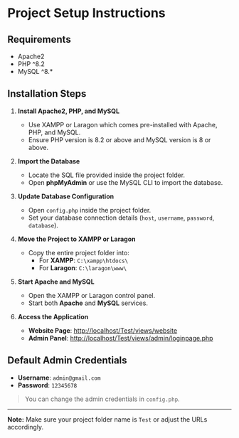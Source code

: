 # Project Setup Instructions

## Requirements
- Apache2
- PHP ^8.2
- MySQL ^8.*

## Installation Steps

1. **Install Apache2, PHP, and MySQL**
   - Use XAMPP or Laragon which comes pre-installed with Apache, PHP, and MySQL.
   - Ensure PHP version is 8.2 or above and MySQL version is 8 or above.

2. **Import the Database**
   - Locate the SQL file provided inside the project folder.
   - Open **phpMyAdmin** or use the MySQL CLI to import the database.

3. **Update Database Configuration**
   - Open `config.php` inside the project folder.
   - Set your database connection details (`host`, `username`, `password`, `database`).

4. **Move the Project to XAMPP or Laragon**
   - Copy the entire project folder into:
     - For **XAMPP**: `C:\xampp\htdocs\`
     - For **Laragon**: `C:\laragon\www\`

5. **Start Apache and MySQL**
   - Open the XAMPP or Laragon control panel.
   - Start both **Apache** and **MySQL** services.

6. **Access the Application**
   - **Website Page**: [http://localhost/Test/views/website](http://localhost/Test/views/website)
   - **Admin Panel**: [http://localhost/Test/views/admin/loginpage.php](http://localhost/Test/views/admin/loginpage.php)

## Default Admin Credentials

- **Username**: `admin@gmail.com`  
- **Password**: `12345678`

> You can change the admin credentials in `config.php`.

---

**Note:** Make sure your project folder name is `Test` or adjust the URLs accordingly.
